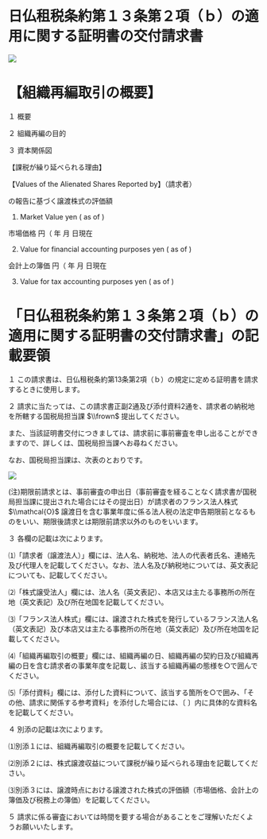 # 日仏租税条約第１３条第２項（ｂ）の適用に関する証明書の交付請求書

![](https://www.nta.go.jp/tmp/417304cb-f9d5-4cd6-b4a0-e72690149114/images/fbc2041569ab03c055d62f0a5b7d0571abe8536a138a0eb5d5f30122f7979c4a.jpg)

# 【組織再編取引の概要】

１ 概要

２ 組織再編の目的

３ 資本関係図

【課税が繰り延べられる理由】

【Values of the Alienated Shares Reported by】（請求者）

の報告に基づく譲渡株式の評価額

1. Market Value yen ( as of )

市場価格 円（ 年 月 日現在

2. Value for financial accounting purposes yen ( as of )

会計上の簿価 円（ 年 月 日現在

3. Value for tax accounting purposes yen ( as of )

# 「日仏租税条約第１３条第２項（ｂ）の適用に関する証明書の交付請求書」の記載要領

１ この請求書は、日仏租税条約第13条第2項（ｂ）の規定に定める証明書を請求するときに使用します。

２ 請求に当たっては、この請求書正副2通及び添付資料2通を、請求者の納税地を所轄する国税局担当課 $\\frown$ 提出してください。

また、当該証明書交付につきましては、請求前に事前審査を申し出ることができますので、詳しくは、国税局担当課へお尋ねください。

なお、国税局担当課は、次表のとおりです。

![](https://www.nta.go.jp/tmp/417304cb-f9d5-4cd6-b4a0-e72690149114/images/d1a20639db9642754d3d07841f76cf1594718d6a3cb2d1cb071707b115734336.jpg)

(注)期限前請求とは、事前審査の申出日（事前審査を経ることなく請求書が国税局担当課に提出された場合にはその提出日）が請求者のフランス法人株式 $\\mathcal{O}$ 譲渡日を含む事業年度に係る法人税の法定申告期限前となるものをいい、期限後請求とは期限前請求以外のものをいいます。

３ 各欄の記載は次によります。

⑴「請求者（譲渡法人）」欄には、法人名、納税地、法人の代表者氏名、連絡先及び代理人を記載してください。なお、法人名及び納税地については、英文表記についても、記載してください。

⑵「株式譲受法人」欄には、法人名（英文表記）、本店又は主たる事務所の所在地（英文表記）及び所在地国を記載してください。

⑶「フランス法人株式」欄には、譲渡された株式を発行しているフランス法人名（英文表記）及び本店又は主たる事務所の所在地（英文表記）及び所在地国を記載してください。

⑷「組織再編取引の概要」欄には、組織再編の日、組織再編の契約日及び組織再編の日を含む請求者の事業年度を記載し、該当する組織再編の態様を○で囲んでください。

⑸「添付資料」欄には、添付した資料について、該当する箇所を○で囲み、「その他、請求に関係する参考資料」を添付した場合には、〔 〕内に具体的な資料名を記載してください。

４ 別添の記載は次によります。

⑴別添１には、組織再編取引の概要を記載してください。

⑵別添２には、株式譲渡収益について課税が繰り延べられる理由を記載してください。

⑶別添３には、譲渡時点における譲渡された株式の評価額（市場価格、会計上の簿価及び税務上の簿価）を記載してください。

５ 請求に係る審査においては時間を要する場合があることをご理解いただくようお願いいたします。